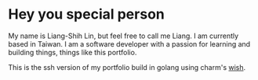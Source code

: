 # Hey you special person

My name is Liang-Shih Lin, but feel free to call me Liang.
I am currently based in Taiwan.
I am a software developer with a passion for learning and building things, things like this portfolio.

This is the ssh version of my portfolio build in golang using charm's [wish](https://github.com/charmbracelet/wish).

